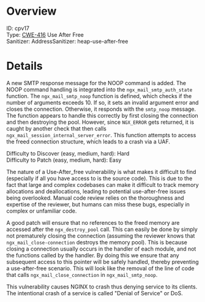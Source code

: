# Overview

ID: cpv17<br>
Type: [CWE-416](https://cwe.mitre.org/data/definitions/416.html) Use After Free<br>
Sanitizer: AddressSanitizer: heap-use-after-free<br>

# Details

A new SMTP response message for the NOOP command is added. The NOOP command handling is integrated into the `ngx_mail_smtp_auth_state` function. The `ngx_mail_smtp_noop` function is defined, which checks if the number of arguments exceeds 10. If so, it sets an invalid argument error and closes the connection. Otherwise, it responds with the `smtp_noop` message. The function appears to handle this correctly by first closing the connection and then destroying the pool. However, since `NGX_ERROR` gets returned, it is caught by another check that then calls `ngx_mail_session_internal_server_error`. This function attempts to access the freed connection structure, which leads to a crash via a UAF.<br>

Difficulty to Discover (easy, medium, hard): Hard<br>
Difficulty to Patch (easy, medium, hard): Easy<br>

The nature of a Use-After_free vulnerability is what makes it difficult to find (especially if all you have access to is the source code). This is due to the fact that large and complex codebases can make it difficult to track memory allocations and deallocations, leading to potential use-after-free issues being overlooked. Manual code review relies on the thoroughness and expertise of the reviewer, but humans can miss these bugs, especially in complex or unfamiliar code.<br>

A good patch will ensure that no references to the freed memory are accessed after the `ngx_destroy_pool` call. This can easily be done by simply not prematurely closing the connection (assuming the reviewer knows that `ngx_mail_close-connection` destroys the memory pool). This is because closing a connection usually occurs in the handler of each module, and not the functions called by the handler. By doing this we ensure that any subsequent access to this pointer will be safely handled, thereby preventing a use-after-free scenario. This will look like the removal of the line of code that calls `ngx_mail_close_connection` in `ngx_mail_smtp_noop`.<br>

This vulnerability causes NGINX to crash thus denying service to its clients. The intentional crash of a service is called "Denial of Service" or DoS.<br>

